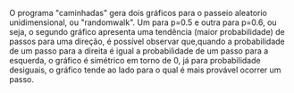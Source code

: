 O programa "caminhadas" gera dois gráficos para o passeio aleatorio unidimensional, ou "randomwalk". Um para p=0.5 e outra para p=0.6, ou seja, o segundo gráfico apresenta uma tendência (maior probabilidade) de passos para uma direção, é possível observar que,quando a probabilidade de um passo para a direita é igual a probabilidade de um passo para a esquerda, o gráfico é simétrico em torno de 0, já para probabilidade desiguais, o gráfico tende ao lado para o qual é mais provável ocorrer um passo.